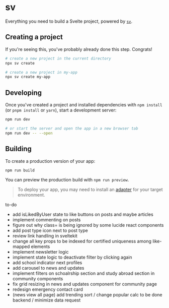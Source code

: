 # sv

Everything you need to build a Svelte project, powered by [`sv`](https://github.com/sveltejs/cli).

## Creating a project

If you're seeing this, you've probably already done this step. Congrats!

```bash
# create a new project in the current directory
npx sv create

# create a new project in my-app
npx sv create my-app
```

## Developing

Once you've created a project and installed dependencies with `npm install` (or `pnpm install` or `yarn`), start a development server:

```bash
npm run dev

# or start the server and open the app in a new browser tab
npm run dev -- --open
```

## Building

To create a production version of your app:

```bash
npm run build
```

You can preview the production build with `npm run preview`.

> To deploy your app, you may need to install an [adapter](https://svelte.dev/docs/kit/adapters) for your target environment.



to-do

- add isLikedByUser state to like buttons on posts and maybe articles
- implement commenting on posts
- figure out why class= is being ignored by some lucide react components
- add post type icon next to post type
- review link handling in sveltekit
- change all key props to be indexed for certified uniqueness among like-mapped elements
- implement newsletter logic
- implement state logic to deactivate filter by clicking again
- add school indicator next profiles
- add carousel to news and updates
- implement filters on schoalrship section and study abroad section in community components
- fix grid resizing in news and updates component for community page
- redesign emergency contact card
- (news view all page) add trending sort / change popular calc to be done backend / minimize data request